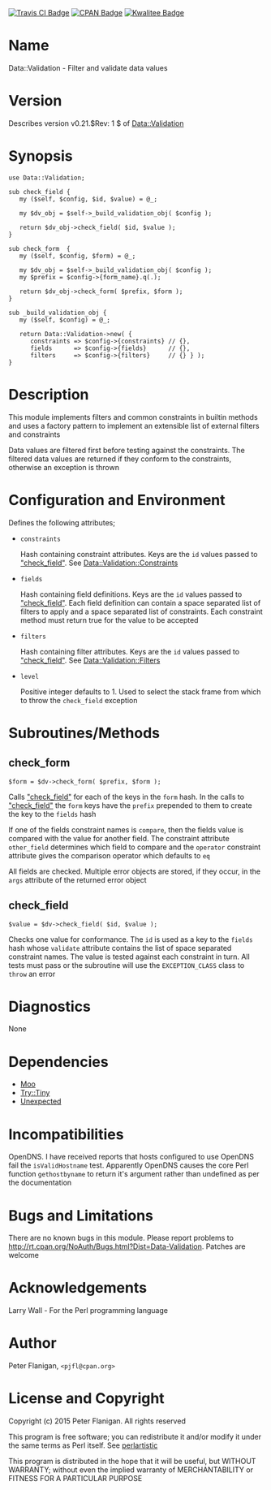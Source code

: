 <div>
    <a href="https://travis-ci.org/pjfl/p5-data-validation"><img src="https://travis-ci.org/pjfl/p5-data-validation.svg?branch=master" alt="Travis CI Badge"></a>
    <a href="http://badge.fury.io/pl/Data-Validation"><img src="https://badge.fury.io/pl/Data-Validation.svg" alt="CPAN Badge"></a>
    <a href="http://cpants.cpanauthors.org/dist/Data-Validation"><img src="http://cpants.cpanauthors.org/dist/Data-Validation.png" alt="Kwalitee Badge"></a>
</div>

# Name

Data::Validation - Filter and validate data values

# Version

Describes version v0.21.$Rev: 1 $ of [Data::Validation](https://metacpan.org/pod/Data::Validation)

# Synopsis

    use Data::Validation;

    sub check_field {
       my ($self, $config, $id, $value) = @_;

       my $dv_obj = $self->_build_validation_obj( $config );

       return $dv_obj->check_field( $id, $value );
    }

    sub check_form  {
       my ($self, $config, $form) = @_;

       my $dv_obj = $self->_build_validation_obj( $config );
       my $prefix = $config->{form_name}.q(.);

       return $dv_obj->check_form( $prefix, $form );
    }

    sub _build_validation_obj {
       my ($self, $config) = @_;

       return Data::Validation->new( {
          constraints => $config->{constraints} // {},
          fields      => $config->{fields}      // {},
          filters     => $config->{filters}     // {} } );
    }

# Description

This module implements filters and common constraints in builtin
methods and uses a factory pattern to implement an extensible list of
external filters and constraints

Data values are filtered first before testing against the constraints. The
filtered data values are returned if they conform to the constraints,
otherwise an exception is thrown

# Configuration and Environment

Defines the following attributes;

- `constraints`

    Hash containing constraint attributes. Keys are the `id` values passed
    to ["check\_field"](#check_field). See [Data::Validation::Constraints](https://metacpan.org/pod/Data::Validation::Constraints)

- `fields`

    Hash containing field definitions. Keys are the `id` values passed
    to ["check\_field"](#check_field). Each field definition can contain a space
    separated list of filters to apply and a space separated list of
    constraints. Each constraint method must return true for the value to
    be accepted

- `filters`

    Hash containing filter attributes. Keys are the `id` values passed
    to ["check\_field"](#check_field). See [Data::Validation::Filters](https://metacpan.org/pod/Data::Validation::Filters)

- `level`

    Positive integer defaults to 1. Used to select the stack frame from which
    to throw the `check_field` exception

# Subroutines/Methods

## check\_form

    $form = $dv->check_form( $prefix, $form );

Calls ["check\_field"](#check_field) for each of the keys in the `form` hash. In
the calls to ["check\_field"](#check_field) the `form` keys have the `prefix`
prepended to them to create the key to the `fields` hash

If one of the fields constraint names is `compare`, then the fields
value is compared with the value for another field. The constraint
attribute `other_field` determines which field to compare and the
`operator` constraint attribute gives the comparison operator which
defaults to `eq`

All fields are checked. Multiple error objects are stored, if they occur,
in the `args` attribute of the returned error object

## check\_field

    $value = $dv->check_field( $id, $value );

Checks one value for conformance. The `id` is used as a key to the
`fields` hash whose `validate` attribute contains the list of space
separated constraint names. The value is tested against each
constraint in turn. All tests must pass or the subroutine will use the
`EXCEPTION_CLASS` class to `throw` an error

# Diagnostics

None

# Dependencies

- [Moo](https://metacpan.org/pod/Moo)
- [Try::Tiny](https://metacpan.org/pod/Try::Tiny)
- [Unexpected](https://metacpan.org/pod/Unexpected)

# Incompatibilities

OpenDNS. I have received reports that hosts configured to use OpenDNS fail the
`isValidHostname` test. Apparently OpenDNS causes the core Perl function
`gethostbyname` to return it's argument rather than undefined as per the
documentation

# Bugs and Limitations

There are no known bugs in this module. Please report problems to
http://rt.cpan.org/NoAuth/Bugs.html?Dist=Data-Validation.  Patches are welcome

# Acknowledgements

Larry Wall - For the Perl programming language

# Author

Peter Flanigan, `<pjfl@cpan.org>`

# License and Copyright

Copyright (c) 2015 Peter Flanigan. All rights reserved

This program is free software; you can redistribute it and/or modify it
under the same terms as Perl itself. See [perlartistic](https://metacpan.org/pod/perlartistic)

This program is distributed in the hope that it will be useful,
but WITHOUT WARRANTY; without even the implied warranty of
MERCHANTABILITY or FITNESS FOR A PARTICULAR PURPOSE
